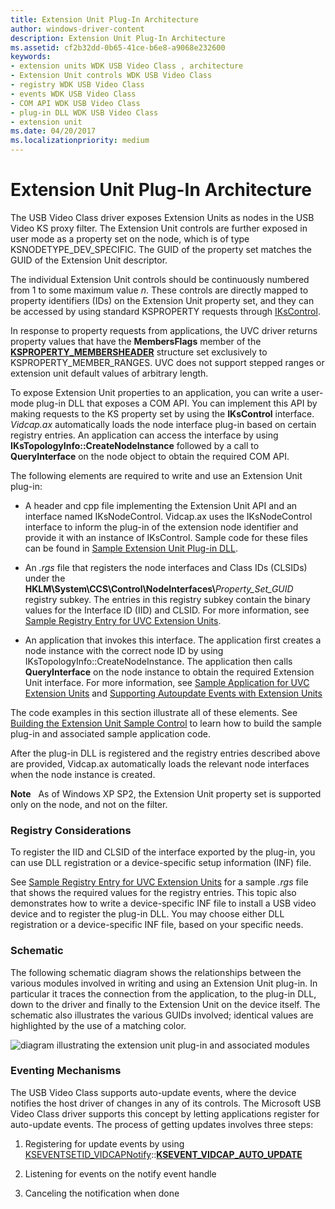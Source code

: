 ```yaml
---
title: Extension Unit Plug-In Architecture
author: windows-driver-content
description: Extension Unit Plug-In Architecture
ms.assetid: cf2b32dd-0b65-41ce-b6e8-a9068e232600
keywords:
- extension units WDK USB Video Class , architecture
- Extension Unit controls WDK USB Video Class
- registry WDK USB Video Class
- events WDK USB Video Class
- COM API WDK USB Video Class
- plug-in DLL WDK USB Video Class
- extension unit
ms.date: 04/20/2017
ms.localizationpriority: medium
---
```


# Extension Unit Plug-In Architecture


The USB Video Class driver exposes Extension Units as nodes in the USB Video KS proxy filter. The Extension Unit controls are further exposed in user mode as a property set on the node, which is of type KSNODETYPE\_DEV\_SPECIFIC. The GUID of the property set matches the GUID of the Extension Unit descriptor.

The individual Extension Unit controls should be continuously numbered from 1 to some maximum value *n*. These controls are directly mapped to property identifiers (IDs) on the Extension Unit property set, and they can be accessed by using standard KSPROPERTY requests through [IKsControl](https://msdn.microsoft.com/library/windows/hardware/ff559766).

In response to property requests from applications, the UVC driver returns property values that have the **MembersFlags** member of the [**KSPROPERTY\_MEMBERSHEADER**](https://msdn.microsoft.com/library/windows/hardware/ff565189) structure set exclusively to KSPROPERTY\_MEMBER\_RANGES. UVC does not support stepped ranges or extension unit default values of arbitrary length.

To expose Extension Unit properties to an application, you can write a user-mode plug-in DLL that exposes a COM API. You can implement this API by making requests to the KS property set by using the **IKsControl** interface. *Vidcap.ax* automatically loads the node interface plug-in based on certain registry entries. An application can access the interface by using **IKsTopologyInfo::CreateNodeInstance** followed by a call to **QueryInterface** on the node object to obtain the required COM API.

The following elements are required to write and use an Extension Unit plug-in:

- A header and cpp file implementing the Extension Unit API and an interface named IKsNodeControl. Vidcap.ax uses the IKsNodeControl interface to inform the plug-in of the extension node identifier and provide it with an instance of IKsControl. Sample code for these files can be found in [Sample Extension Unit Plug-in DLL](sample-extension-unit-plug-in-dll.md).

- An *.rgs* file that registers the node interfaces and Class IDs (CLSIDs) under the **HKLM\\System\\CCS\\Control\\NodeInterfaces\\**<em>Property\_Set\_GUID</em> registry subkey. The entries in this registry subkey contain the binary values for the Interface ID (IID) and CLSID. For more information, see [Sample Registry Entry for UVC Extension Units](sample-registry-entry-for-uvc-extension-units.md).

- An application that invokes this interface. The application first creates a node instance with the correct node ID by using IKsTopologyInfo::CreateNodeInstance. The application then calls **QueryInterface** on the node instance to obtain the required Extension Unit interface. For more information, see [Sample Application for UVC Extension Units](sample-application-for-uvc-extension-units.md) and [Supporting Autoupdate Events with Extension Units](supporting-autoupdate-events-with-extension-units.md)

The code examples in this section illustrate all of these elements. See [Building the Extension Unit Sample Control](building-the-extension-unit-sample-control.md) to learn how to build the sample plug-in and associated sample application code.

After the plug-in DLL is registered and the registry entries described above are provided, Vidcap.ax automatically loads the relevant node interfaces when the node instance is created.

**Note**   As of Windows XP SP2, the Extension Unit property set is supported only on the node, and not on the filter.

 

### Registry Considerations

To register the IID and CLSID of the interface exported by the plug-in, you can use DLL registration or a device-specific setup information (INF) file.

See [Sample Registry Entry for UVC Extension Units](sample-registry-entry-for-uvc-extension-units.md) for a sample *.rgs* file that shows the required values for the registry entries. This topic also demonstrates how to write a device-specific INF file to install a USB video device and to register the plug-in DLL. You may choose either DLL registration or a device-specific INF file, based on your specific needs.

### Schematic

The following schematic diagram shows the relationships between the various modules involved in writing and using an Extension Unit plug-in. In particular it traces the connection from the application, to the plug-in DLL, down to the driver and finally to the Extension Unit on the device itself. The schematic also illustrates the various GUIDs involved; identical values are highlighted by the use of a matching color.

![diagram illustrating the extension unit plug-in and associated modules](images/usbvidextension.gif)

### Eventing Mechanisms

The USB Video Class supports auto-update events, where the device notifies the host driver of changes in any of its controls. The Microsoft USB Video Class driver supports this concept by letting applications register for auto-update events. The process of getting updates involves three steps:

1.  Registering for update events by using [KSEVENTSETID\_VIDCAPNotify](https://msdn.microsoft.com/library/windows/hardware/ff561773)::[**KSEVENT\_VIDCAP\_AUTO\_UPDATE**](https://msdn.microsoft.com/library/windows/hardware/ff561916)

2.  Listening for events on the notify event handle

3.  Canceling the notification when done

 

 




